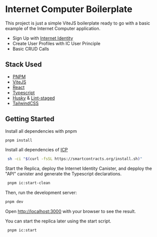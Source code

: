 # Internet Computer Boilerplate

This project is just a simple ViteJS boilerplate ready to go with a basic example of the Internet Computer application.

- Sign Up with [Internet Identity](https://identity.ic0.app/)
- Create User Profiles with IC User Principle
- Basic CRUD Calls

## Stack Used

- [PNPM](https://pnpm.io/)
- [ViteJS](https://vitejs.dev/)
- [React](https://reactjs.org/)
- [Typescript](https://www.typescriptlang.org/)
- [Husky](https://typicode.github.io/husky/#/) & [Lint-staged](https://github.com/okonet/lint-staged)
- [TailwindCSS](https://tailwindcss.com/)

## Getting Started

Install all dependencies with pnpm

```bash
pnpm install
```

Install all dependencies of [ICP](https://internetcomputer.org/docs/current/developer-docs/build/install-upgrade-remove/)

```bash
 sh -ci "$(curl -fsSL https://smartcontracts.org/install.sh)"
```


Start the Replica, deploy the Internet Identity Canister, and depploy the "API" canister and generate the Typescript declarations.  

```bash
 pnpm ic:start-clean
```

Then, run the development server:

```bash
pnpm dev
```

Open [http://localhost:3000](http://localhost:3000) with your browser to see the result.

You can start the replica later using the start script.

```bash
 pnpm ic:start
```

